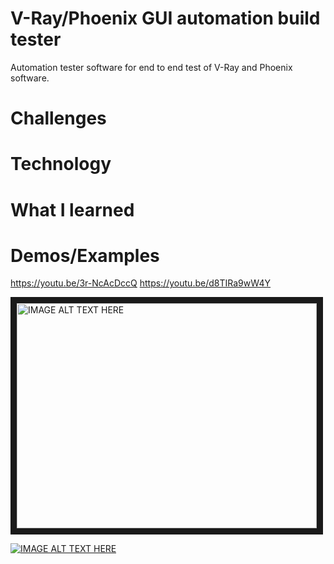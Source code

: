 # V-Ray/Phoenix GUI automation build tester
Automation tester software for end to end test of V-Ray and Phoenix software.


# Challenges

# Technology

# What I learned

# Demos/Examples
https://youtu.be/3r-NcAcDccQ
https://youtu.be/d8TIRa9wW4Y


<a href="http://www.youtube.com/watch?feature=player_embedded&v=3r-NcAcDccQ
" target="_blank"><img src="http://img.youtube.com/vi/3r-NcAcDccQ/0.jpg" 
alt="IMAGE ALT TEXT HERE" width="480" height="360" border="10" /></a>

[![IMAGE ALT TEXT HERE](http://img.youtube.com/vi/d8TIRa9wW4Y/0.jpg)](http://www.youtube.com/watch?v=d8TIRa9wW4Y)
